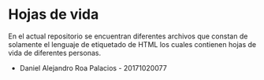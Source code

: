 # Hojas de vida

En el actual repositorio se encuentran diferentes archivos que constan de solamente el lenguaje de etiquetado de HTML los cuales contienen hojas de vida de diferentes personas.

+ Daniel Alejandro Roa Palacios - 20171020077

